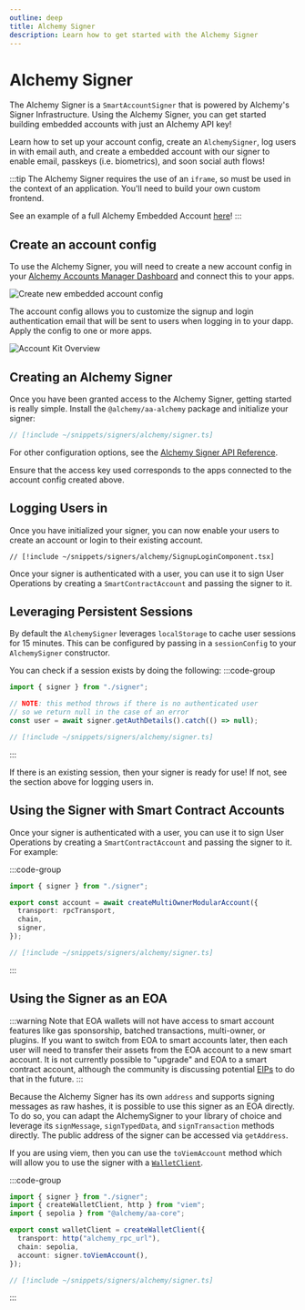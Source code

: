 ```yaml
---
outline: deep
title: Alchemy Signer
description: Learn how to get started with the Alchemy Signer
---
```


# Alchemy Signer

The Alchemy Signer is a `SmartAccountSigner` that is powered by Alchemy's Signer Infrastructure. Using the Alchemy Signer, you can get started building embedded accounts with just an Alchemy API key!

Learn how to set up your account config, create an `AlchemySigner`, log users in with email auth, and create a embedded account with our signer to enable email, passkeys (i.e. biometrics), and soon social auth flows!

:::tip
The Alchemy Signer requires the use of an `iframe`, so must be used in the context of an application. You'll need to build your own custom frontend.

See an example of a full Alchemy Embedded Account [here](https://github.com/alchemyplatform/embedded-accounts-demo.git)!
:::

## Create an account config

To use the Alchemy Signer, you will need to create a new account config in your [Alchemy Accounts Manager Dashboard](https://dashboard.alchemy.com/accounts) and connect this to your apps.

![Create new embedded account config](/images/alchemy-accounts-dashboard.png)

The account config allows you to customize the signup and login authentication email that will be sent to users when logging in to your dapp. Apply the config to one or more apps.

![Account Kit Overview](/images/create-account-config.png)

## Creating an Alchemy Signer

Once you have been granted access to the Alchemy Signer, getting started is really simple. Install the `@alchemy/aa-alchemy` package and initialize your signer:

```ts [signer.ts]
// [!include ~/snippets/signers/alchemy/signer.ts]
```

For other configuration options, see the [Alchemy Signer API Reference](/packages/aa-alchemy/signer/overview).

Ensure that the access key used corresponds to the apps connected to the account config created above.

## Logging Users in

Once you have initialized your signer, you can now enable your users to create an account or login to their existing account.

```tsx [SignupLoginComponent.tsx]
// [!include ~/snippets/signers/alchemy/SignupLoginComponent.tsx]
```

Once your signer is authenticated with a user, you can use it to sign User Operations by creating a `SmartContractAccount` and passing the signer to it.

## Leveraging Persistent Sessions

By default the `AlchemySigner` leverages `localStorage` to cache user sessions for 15 minutes. This can be configured by passing in a `sessionConfig` to your `AlchemySigner` constructor.

You can check if a session exists by doing the following:
:::code-group

```ts [getAuthDetails.ts]
import { signer } from "./signer";

// NOTE: this method throws if there is no authenticated user
// so we return null in the case of an error
const user = await signer.getAuthDetails().catch(() => null);
```

```ts [signer.ts]
// [!include ~/snippets/signers/alchemy/signer.ts]
```

:::

If there is an existing session, then your signer is ready for use! If not, see the section above for logging users in.

## Using the Signer with Smart Contract Accounts

Once your signer is authenticated with a user, you can use it to sign User Operations by creating a `SmartContractAccount` and passing the signer to it. For example:

:::code-group

```ts [createAccount.ts]
import { signer } from "./signer";

export const account = await createMultiOwnerModularAccount({
  transport: rpcTransport,
  chain,
  signer,
});
```

```ts [signer.ts]
// [!include ~/snippets/signers/alchemy/signer.ts]
```

:::

## Using the Signer as an EOA

:::warning
Note that EOA wallets will not have access to smart account features like gas sponsorship, batched transactions, multi-owner, or plugins. If you want to switch from EOA to smart accounts later, then each user will need to transfer their assets from the EOA account to a new smart account. It is not currently possible to "upgrade" and EOA to a smart contract account, although the community is discussing potential [EIPs](https://eips.ethereum.org/EIPS/eip-7377) to do that in the future.
:::

Because the Alchemy Signer has its own `address` and supports signing messages as raw hashes, it is possible to use this signer as an EOA directly. To do so, you can adapt the AlchemySigner to your library of choice and leverage its `signMessage`, `signTypedData`, and `signTransaction` methods directly. The public address of the signer can be accessed via `getAddress`.

If you are using viem, then you can use the `toViemAccount` method which will allow you to use the signer with a [`WalletClient`](https://viem.sh/docs/clients/wallet#local-accounts-private-key-mnemonic-etc).

:::code-group

```ts [createWalletClient.ts]
import { signer } from "./signer";
import { createWalletClient, http } from "viem";
import { sepolia } from "@alchemy/aa-core";

export const walletClient = createWalletClient({
  transport: http("alchemy_rpc_url"),
  chain: sepolia,
  account: signer.toViemAccount(),
});
```

```ts [signer.ts]
// [!include ~/snippets/signers/alchemy/signer.ts]
```

:::
